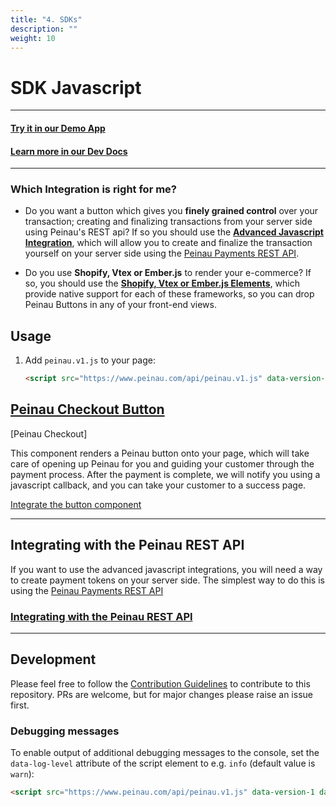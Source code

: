 ```yaml
---
title: "4. SDKs"
description: ""
weight: 10
---
```


# SDK Javascript
  
---------------

#### [Try it in our Demo App](https://quickpay-connect-checkout-web.azurewebsites.net)
#### [Learn more in our Dev Docs](https://github.com/Peinau/peinau-dev-portal)

-----

### Which Integration is right for me?

- Do you want a button which gives you **finely grained control** over your transaction; creating and finalizing transactions from your server
  side using Peinau's REST api? If so you should use the [**Advanced Javascript Integration**](https://github.com/Peinau/peinau-javascript/blob/master/articles/rest-api/introduction.md), which will allow you to create
  and finalize the transaction yourself on your server side using the [Peinau Payments REST API](https://github.com/Peinau/peinau-javascript/blob/master/articles/rest-api/introduction.md).

- Do you use **Shopify, Vtex or Ember.js** to render your e-commerce? If so, you should use the [**Shopify, Vtex or Ember.js Elements**](https://github.com/Peinau/peinau-vtex),
  which provide native support for each of these frameworks, so you can drop Peinau Buttons in any of your front-end views.

## Usage

1. Add `peinau.v1.js` to your page:

   ```html
   <script src="https://www.peinau.com/api/peinau.v1.js" data-version-1></script>
   ```


## [Peinau Checkout Button](https://github.com/Peinau/peinau-javascript/blob/master/articles/sdk-button/introduction.md)

[Peinau Checkout]

This component renders a Peinau button onto your page, which will take care of opening up Peinau for you and guiding your customer through the payment process. After the payment is complete, we will notify you using a javascript callback, and you can take your customer to a success page.

[Integrate the button component](https://github.com/Peinau/peinau-javascript/blob/master/articles/sdk-button/introduction.md)

-----

## Integrating with the Peinau REST API

If you want to use the advanced javascript integrations, you will need a way to create payment tokens on your server side. The simplest way to do this is using the [Peinau Payments REST API](https://github.com/Peinau/peinau-javascript/blob/master/articles/rest-api/introduction.md)

### [Integrating with the Peinau REST API](https://github.com/Peinau/peinau-javascript/blob/master/articles/rest-api/introduction.md)

-----

## Development

Please feel free to follow the [Contribution Guidelines](how-to-contribute) to contribute to this repository. PRs are welcome, but for major changes please raise an issue first.


### Debugging messages

To enable output of additional debugging messages to the console, set the `data-log-level` attribute of the script element to e.g. `info` (default value is `warn`):

   ```html
   <script src="https://www.peinau.com/api/peinau.v1.js" data-version-1 data-log-level="info"></script>
   ```

